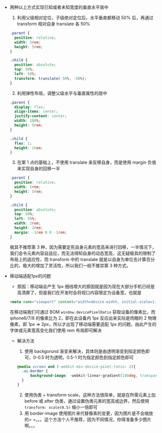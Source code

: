 * 两种以上方式实现已知或者未知宽度的垂直水平居中
  1. 利用父级相对定位，子级绝对定位后，水平垂直都移动 50% 后，再通过 transform 相对自身 translate 各 50%

    ```css
    .parent {
      position: relative;
      width: 5rem;
      height: 5rem;
    }

    .child {
      position: absolute;
      top: 50%;
      left: 50%;
      transform: translate(-50%, -50%);
    }
    ```
  2. 利用弹性布局，调整父级水平与垂直属性的居中

    ```css
    .parent {
      display: flex;
      align-items: center;
      justify-content: center;
      width: 100%;
      height: 5rem;
    }

    .child {
      flex: 1;
      height: 2rem;
    }
    ```
  3. 在第 1 点的基础上，不使用 translate 来反移自身，而是使用 margin 负值来实现自身的回移一半

    ```css
    .parent {
      position: relative;
      width: 5rem;
      height: 5rem;
    }

    .child {
      position: absolute;
      top: 50%;
      left: 50%;
      width: 2rem;
      height: 2rem;
      margin: -1rem 0 0 -1rem;
    }
    ```

  极其不推荐第 3 种，因为需要定死自身元素的宽高来进行回移，一半情况下，我们会令元素内容自适应，而无法得知自身的动态宽高，这无疑极其的限制了布局上的适应性，而 transform 中的 translate 就是以自身为单位去计算百分比的，极大的增加了灵活性，所以我们一般不推崇第 3 种方式。

* 移动端适配1px的问题
  * 原因：移动端会产生 1px 细线增大的原因就是因为现在大部分手机已经是高清屏了，但是我们在开发时会将视口内容限定为设备宽，也就是
  ```html
  <meta name="viewport" content="width=device-width, initial-scale=1.0, maximum-scale=1.0, user-scalable=no">
  ```
  在移动端我们可通过 BOM `window.devicePixelRatio` 获取设备的像素比，而 iphone6/7/8 的像素比为 2，即在此设备内 1px 反应出来实际是肉眼的 2 物理像素，即 1px => 2px，所以才出现了移动端需要适配 1px 的问题，由此产生的字体或元素宽高变化我们使用 rem 布局即可解决

  * 解决方法
    1. 使用 backgorund 渐变来解决，具体则是由透明渐变到指定颜色即可，0-0.5 时为透明，0.5-1 时为指定颜色到指定颜色即可

    ```css
    @media screen and (-webkit-min-device-pixel-ratio: 2){
      .ui-border {
          background-image: -webkit-linear-gradient(180deg, transparent 0%, transparent 50%, gray 100%;)
      }
    }
    ```
    2. 使用伪类 + transform scale，这种方法很简单，就是在所需元素上加 before 或 after 伪类，通过设置伪类元素的宽高或边界，然后使用`transform: scale(0.5)` 缩小一倍即可
    3. 用 border-image 使用图片来代替像素的变更，因为图片是不会缩放的= =。。。这个方法个人不推荐，因为不同情况，你得准备多少图片啊。。。
